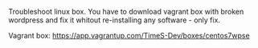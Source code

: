 Troubleshoot linux box.
You have to download vagrant box with broken wordpress and fix it whitout re-installing any software - only fix.

Vagrant box: https://app.vagrantup.com/TimeS-Dev/boxes/centos7wpse

